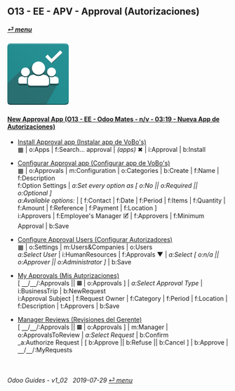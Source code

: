 ## O13 - EE - APV - Approval (Autorizaciones)
#### [_&#x23CE; menu_](/o13/ee/o13-ee-guides_menu.md)  
### ![apv](/doc/img/approval.png)

#### [New Approval App (O13 - EE - Odoo Mates - n/v - 03:19 - Nueva App de Autorizaciones)](https://youtube.com/embed/nG2Jk3oHDqc?autoplay=1&start=0&end=0&rel=0&nocount)<br>

- [Install Approval app (Instalar app de VoBo's)](https://youtube.com/embed/nG2Jk3oHDqc?autoplay=1&start=0&end=30s&rel=0)  
&#x25A6; | o:Apps | f:Search... approval | _(apps)_ &#x2716; | i:Approval | b:Install  

- [Configurar Approval app (Configurar app de VoBo's)](https://youtube.com/embed/nG2Jk3oHDqc?autoplay=1&start=30&end=1m5s&rel=0)  
&#x25A6; | o:Approvals | m:Configuration | o:Categories | b:Create | f:Name | f:Description  
f:Option Settings | _a:Set every option as [ o:No || o:Required || o:Optional ]_  
_a:Available options:_ | [ f:Contact | f:Date | f:Period | f:Items | f:Quantity | f:Amount | f:Reference | f:Payment | f:Location ]  
i:Approvers | f:Employee's Manager &#x1F5F9; | f:Approvers | f:Minimum Approval | b:Save  

- [Configure Approval Users (Configurar Autorizadores)](https://youtube.com/embed/nG2Jk3oHDqc?autoplay=1&start=2m19s&end=3m&rel=0)  
&#x25A6; | o:Settings | m:Users&Companies | o:Users  
_a:Select User_ | i:HumanResources | f:Approvals &#x25BC; | _a:Select \[ o:n/a || o:Approver || o:Administrator ]_ | b:Save  

- [My Approvals (Mis Autorizaciones)](https://youtube.com/embed/nG2Jk3oHDqc?autoplay=1&start=1m12s&end=1m44s&rel=0)  
\[ &#x23BD;/&#x23BD;/:Approvals || &#x25A6; | o:Approvals ] | _a:Select Approval Type_ | i:BusinessTrip | b:NewRequest  
i:Approval Subject | f:Request Owner | f:Category | f:Period | f:Location | f:Description | t:Approvers | b:Save  

- [Manager Reviews (Revisiones del Gerente)](https://youtube.com/embed/nG2Jk3oHDqc?autoplay=1&start=1m45s&end=2m5s&rel=0)  
\[ &#x23BD;/&#x23BD;/:Approvals || &#x25A6; | o:Approvals ] | m:Manager | o:ApprovalsToReview | _a:Select Request_ | b:Confirm  
_a:Authorize Request | \[ b:Approve || b:Refuse || b:Cancel ] | b:Approve | &#x23BD;/&#x23BD;/:MyRequests  

<br>

###### Odoo Guides - v1_02 &nbsp; 2019-07-29  [_&#x23CE; menu_](/o13/ee/o13-ee-guides_menu.md)  
